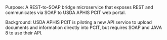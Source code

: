 Purpose: A REST-to-SOAP bridge microservice that exposes REST and communicates via SOAP to USDA APHIS PCIT web portal. 

Background: USDA APHIS PCIT is piloting a new API service to upload documents and information directly into PCIT, but requires SOAP and JAVA 8 to use their API. 
